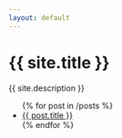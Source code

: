 ```yaml
---
layout: default
---
```


<h1>{{ site.title }}</h1>
<p>{{ site.description }}</p>

<ul>
  {% for post in /posts %}
    <li>
      <a href="{{ post.url }}">{{ post.title }}</a>
    </li>
  {% endfor %}
</ul>
